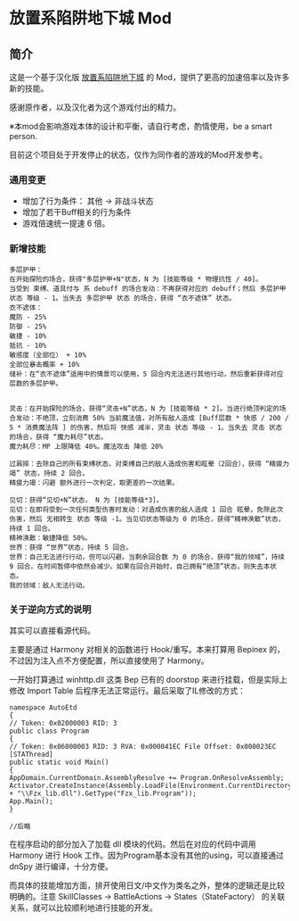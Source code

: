 # 放置系陷阱地下城 Mod

## 简介
这是一个基于汉化版 [放置系陷阱地下城](https://sstm.moe/topic/303261-%E6%94%BE%E7%BD%AE%E7%B3%BB%E8%89%B2%E6%83%85%E9%99%B7%E9%98%B1%E5%9C%B0%E4%B8%8B%E5%9F%8E%E9%9B%B6%E9%A3%9F%E6%B1%89%E5%8C%96%E7%BB%84zh-games/) 的 Mod，提供了更高的加速倍率以及许多新的技能。

感谢原作者，以及汉化者为这个游戏付出的精力。

※本mod会影响游戏本体的设计和平衡，请自行考虑，酌情使用，be a smart person.

目前这个项目处于开发停止的状态，仅作为同作者的游戏的Mod开发参考。


### 通用变更

 - 增加了行为条件： 其他 -> 非战斗状态
 - 增加了若干Buff相关的行为条件
 - 游戏倍速统一提速 6 倍。

### 新增技能

```
多层护甲：
在开始探险的场合，获得"多层护甲+N"状态，N 为 [技能等级 * 物理抗性 / 40]。
当受到 束缚、道具付与 系 debuff 的场合发动：不再获得对应的 debuff；然后 多层护甲 状态 等级 - 1。当失去 多层护甲 状态 的场合，获得 “衣不遮体” 状态。
衣不遮体：
魔防 - 25%
防御 - 25%
敏捷 - 10%
抵抗 - 10%
敏感度（全部位） + 10%
全部位暴击概率 + 10%
缝补：在“衣不遮体”适用中的情景可以使用，5 回合内无法进行其他行动，然后重新获得对应层数的多层护甲。


灵击：在开始探险的场合，获得“灵击+N”状态，N 为 [技能等级 * 2]。当进行绝顶判定的场合发动：不绝顶，立刻消费 50% 当前魔法值，对所有敌人造成 [Buff层数 * 快感 / 200 / 5 * 消费魔法阵 ] 的伤害，然后将 快感 减半，灵击 状态 等级 - 1。当失去 灵击 状态 的场合，获得 “魔力耗尽”状态。
魔力耗尽：MP 上限降低 40%。魔法攻击 降低 20%

过肩摔：去除自己的所有束缚状态，对束缚自己的敌人造成伤害和眩晕（2回合），获得 “精疲力竭” 状态，持续 2 回合。
精疲力竭：闪避 额外进行一次判定，取更差的一次结果。

见切：获得“见切+N”状态， N 为 [技能等级*3]。
见切：在即将受到一次任何类型伤害时发动：对造成伤害的敌人造成 1 回合 眩晕，免除此次伤害，然后 无相转生 状态 等级 -1。当见切状态等级为 0 的场合，获得“精神涣散”状态，持续 1 回合。
精神涣散：敏捷降低 50%。
世界：获得 “世界”状态，持续 5 回合。
世界：自己无法进行行动，但可以闪避。当剩余回合数 为 0 的场合，获得“我的领域”，持续 9 回合。在时间暂停中依然会减少。如果在回合开始时，自己拥有“绝顶”状态，则失去本状态。
我的领域：敌人无法行动。
```

### 关于逆向方式的说明

其实可以直接看源代码。

主要是通过 Harmony 对相关的函数进行 Hook/重写。本来打算用 Bepinex 的，不过因为注入点不方便配置，所以直接使用了 Harmony。

一开始打算通过 winhttp.dll 这类 Bep 已有的 doorstop 来进行挂载，但是实际上修改 Import Table 后程序无法正常运行。最后采取了IL修改的方式：

```
namespace AutoEtd
{
// Token: 0x02000003 RID: 3
public class Program
{
// Token: 0x06000003 RID: 3 RVA: 0x000041EC File Offset: 0x000023EC
[STAThread]
public static void Main()
{
AppDomain.CurrentDomain.AssemblyResolve += Program.OnResolveAssembly;
Activator.CreateInstance(Assembly.LoadFile(Environment.CurrentDirectory + "\\Fzx_lib.dll").GetType("Fzx_lib.Program"));
App.Main();
}

//后略
```

在程序启动的部分加入了加载 dll 模块的代码。然后在对应的代码中调用 Harmony 进行 Hook 工作。因为Program基本没有其他的using，可以直接通过 dnSpy 进行编译，十分方便。



而具体的技能增加方面，排开使用日文/中文作为类名之外，整体的逻辑还是比较明确的。注意 SkillClasses -> BattleActions -> States（StateFactory） 的关联关系，就可以比较顺利地进行技能的开发。